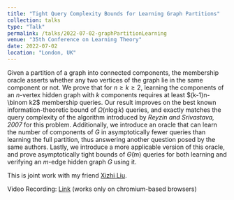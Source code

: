 ```yaml
---
title: "Tight Query Complexity Bounds for Learning Graph Partitions"
collection: talks
type: "Talk"
permalink: /talks/2022-07-02-graphPartitionLearning
venue: "35th Conference on Learning Theory"
date: 2022-07-02
location: "London, UK"
---
```


Given a partition of a graph into connected components, the membership oracle asserts whether any two vertices of the graph lie in the same component or not.
We prove that for $n\ge k\ge 2$, learning the components of an $n$-vertex hidden graph with $k$ components requires at least $(k-1)n-\binom k2$ membership queries.
Our result improves on the best known information-theoretic bound of $\Omega(n\log k)$ queries, and exactly matches the query complexity of the algorithm introduced by _Reyzin and Srivastava, 2007_ for this problem.
Additionally, we introduce an oracle that can learn the number of components of $G$ in asymptotically fewer queries than learning the full partition, thus answering another question posed by the same authors.
Lastly, we introduce a more applicable version of this oracle, and prove asymptotically tight bounds of $\widetilde\Theta(m)$ queries for both learning and verifying an $m$-edge hidden graph $G$ using it.

This is joint work with my friend [Xizhi Liu](https://warwick.ac.uk/fac/sci/maths/people/staff/xliu/).

Video Recording: [Link](https://recorder-v3.slideslive.com/#/share?share=67452&s=38c27581-0819-43de-afde-241b948c717f) (works only on chromium-based browsers)